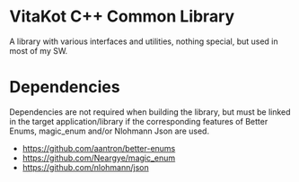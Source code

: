 # VitaKot C++ Common Library

A library with various interfaces and utilities, nothing special, but used in most of my SW.

# Dependencies

Dependencies are not required when building the library, but must be linked in the target application/library if the corresponding
features of Better Enums, magic_enum and/or Nlohmann Json are used.

- https://github.com/aantron/better-enums
- https://github.com/Neargye/magic_enum
- https://github.com/nlohmann/json